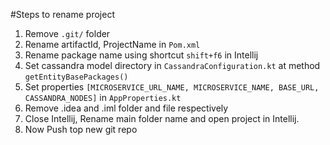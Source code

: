 #Steps to rename project

1. Remove `.git/` folder
2. Rename artifactId, ProjectName in `Pom.xml`
3. Rename package name using shortcut `shift+f6` in Intellij
4. Set cassandra model directory in `CassandraConfiguration.kt` at method `getEntityBasePackages()`
5. Set properties `[MICROSERVICE_URL_NAME, MICROSERVICE_NAME, BASE_URL, CASSANDRA_NODES]` in `AppProperties.kt`
6. Remove .idea and .iml folder and file respectively
7. Close Intellij, Rename main folder name and open project in Intellij.
8. Now Push top new git repo